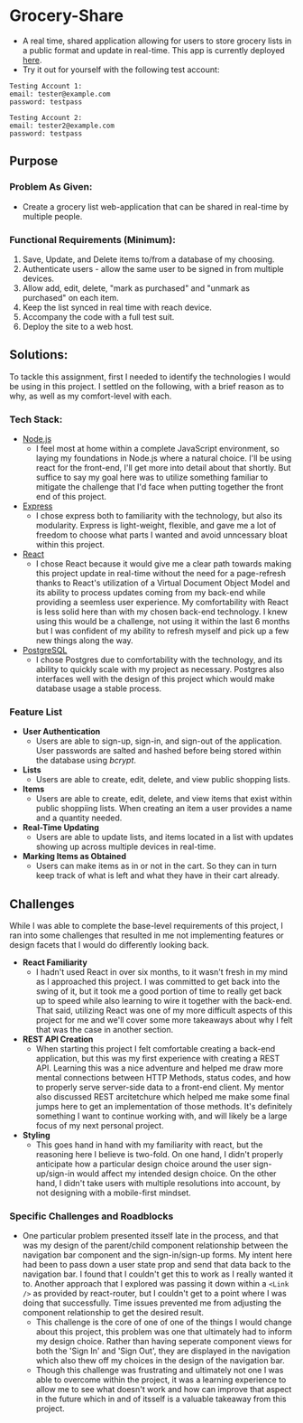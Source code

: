 # Grocery-Share
 - A real time, shared application allowing for users to store grocery lists in a public format and update in real-time. This app is currently deployed [here](https://grocery-share.herokuapp.com/). 
 - Try it out for yourself with the following test account:

 ```
 Testing Account 1: 
 email: tester@example.com
 password: testpass

 Testing Account 2: 
 email: tester2@example.com
 password: testpass

 ```

 ## Purpose 

 ### Problem As Given: 
 - Create a grocery list web-application that can be shared in real-time by multiple people.

 ### Functional Requirements (Minimum):
  1. Save, Update, and Delete items to/from a database of my choosing.
  2. Authenticate users - allow the same user to be signed in from multiple devices.
  3. Allow add, edit, delete, "mark as purchased" and "unmark as purchased" on each item.
  4. Keep the list synced in real time with reach device.
  5. Accompany the code with a full test suit.
  6. Deploy the site to a web host.

## Solutions: 

  To tackle this assignment, first I needed to identify the technologies I would be using in this project. I settled on the following, with a brief reason as to why, as well as my comfort-level with each.

### Tech Stack:
  - [Node.js](https://nodejs.org/en/)
    - I feel most at home within a complete JavaScript environment, so laying my foundations in Node.js where a natural choice. I'll be using react for the front-end, I'll get more into detail about that shortly. But suffice to say my goal here was to utilize something familiar to mitigate the challenge that I'd face when putting together the front end of this project. 
  - [Express](https://expressjs.com/)
    - I chose express both to familiarity with the technology, but also its modularity. Express is light-weight, flexible, and gave me a lot of freedom to choose what parts I wanted and avoid unncessary bloat within this project.
  - [React](https://reactjs.org/)
    - I chose React because it would give me a clear path towards making this project update in real-time without the need for a page-refresh thanks to React's utilization of a Virtual Document Object Model and its ability to process updates coming from my back-end while providing a seemless user experience. My comfortability with React is less solid here than with my chosen back-end technology. I knew using this would be a challenge, not using it within the last 6 months but I was confident of my ability to refresh myself and pick up a few new things along the way. 
  - [PostgreSQL](https://www.postgresql.org/)  
    - I chose Postgres due to comfortability with the technology, and its ability to quickly scale with my project as necessary. Postgres also interfaces well with the design of this project which would make database usage a stable process.

### Feature List

 - **User Authentication**
   - Users are able to sign-up, sign-in, and sign-out of the application. User passwords are salted and hashed before being stored within the database using *bcrypt*.
 - **Lists**
   - Users are able to create, edit, delete, and view public shopping lists.
 - **Items**
   - Users are able to create, edit, delete, and view items that exist within public shoppiing lists. When creating an item a user provides a name and a quantity needed.
 - **Real-Time Updating**
   - Users are able to update lists, and items located in a list with updates showing up across multiple devices in real-time.
 - **Marking Items as Obtained**
   - Users can make items as in or not in the cart. So they can in turn keep track of what is left and what they have in their cart already.

## Challenges

While I was able to complete the base-level requirements of this project, I ran into some challenges that resulted in me not implementing features or design facets that I would do differently looking back.

 - **React Familiarity**
   - I hadn't used React in over six months, to it wasn't fresh in my mind as I approached this project. I was committed to get back into the swing of it, but it took me a good portion of time to really get back up to speed while also learning to wire it together with the back-end. That said, utilizing React was one of my more difficult aspects of this project for me and we'll cover some more takeaways about why I felt that was the case in another section.
 - **REST API Creation**
   - When starting this project I felt comfortable creating a back-end application, but this was my first experience with creating a REST API. Learning this was a nice adventure and helped me draw more mental connections between HTTP Methods, status codes, and how to properly serve server-side data to a front-end client. My mentor also discussed REST arcitetchure which helped me make some final jumps here to get an implementation of those methods. It's definitely something I want to continue working with, and will likely be a large focus of my next personal project.
- **Styling**
  - This goes hand in hand with my familiarity with react, but the reasoning here I believe is two-fold. On one hand, I didn't properly anticipate how a particular design choice around the user sign-up/sign-in would affect my intended design choice. On the other hand, I didn't take users with multiple resolutions into account, by not designing with a mobile-first mindset.
  
### Specific Challenges and Roadblocks

- One particular problem presented itsself late in the process, and that was my design of the parent/child component relationship between the navigation bar component and the sign-in/sign-up forms. My intent here had been to pass down a user state prop and send that data back to the navigation bar. I found that I couldn't get this to work as I really wanted it to. Another approach that I explored was passing it down within a `<Link />` as provided by react-router, but I couldn't get to a point where I was doing that successfully. Time issues prevented me from adjusting the component relationship to get the desired result. 
  - This challenge is the core of one of one of the things I would change about this project, this problem was one that ultimately had to inform my design choice. Rather than having seperate component views for both the 'Sign In' and 'Sign Out', they are displayed in the navigation which also thew off my choices in the design of the navigation bar. 
  - Though this challenge was frustrating and ultimately not one I was able to overcome within the project, it was a learning experience to allow me to see what doesn't work and how can improve that aspect in the future which in and of itsself is a valuable takeaway from this project.
   
   
